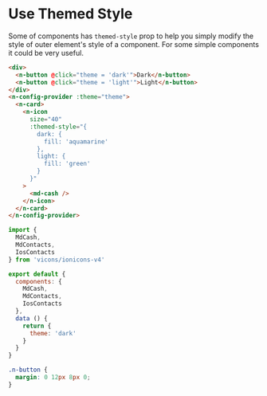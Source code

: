 # Use Themed Style
Some of components has `themed-style` prop to help you simply modify the style of outer element's style of a component. For some simple components it could be very useful.
```html
<div>
  <n-button @click="theme = 'dark'">Dark</n-button>
  <n-button @click="theme = 'light'">Light</n-button>
</div>
<n-config-provider :theme="theme">
  <n-card>
    <n-icon
      size="40"
      :themed-style="{
        dark: {
          fill: 'aquamarine'
        },
        light: {
          fill: 'green'
        }
      }"
    >
      <md-cash />
    </n-icon>
  </n-card>
</n-config-provider>
```
```js
import {
  MdCash,
  MdContacts,
  IosContacts
} from 'vicons/ionicons-v4'

export default {
  components: {
    MdCash,
    MdContacts,
    IosContacts
  },
  data () {
    return {
      theme: 'dark'
    }
  }
}
```
```css
.n-button {
  margin: 0 12px 8px 0;
}
```

